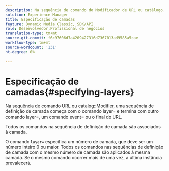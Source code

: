 ```yaml
---
description: Na sequência de comando do Modificador de URL ou catálogo, uma sequência de definição de camada começa com o comando layer= e termina com outro comando layer=, um comando event= ou o final do URL.
solution: Experience Manager
title: Especificação de camadas
feature: Dynamic Media Classic, SDK/API
role: Desenvolvedor,Profissional de negócios
translation-type: tm+mt
source-git-commit: f6c97606d7a4209427316d7367013ad9585a5cae
workflow-type: tm+mt
source-wordcount: '131'
ht-degree: 0%

---
```



# Especificação de camadas{#specifying-layers}

Na sequência de comando URL ou catalog::Modifier, uma sequência de definição de camada começa com o comando layer= e termina com outro comando layer=, um comando event= ou o final do URL.

Todos os comandos na sequência de definição de camada são associados à camada.

O comando `layer=` especifica um número de camada, que deve ser um número inteiro 0 ou maior. Todos os comandos nas sequências de definição de camada com o mesmo número de camada são aplicados à mesma camada. Se o mesmo comando ocorrer mais de uma vez, a última instância prevalecerá.
